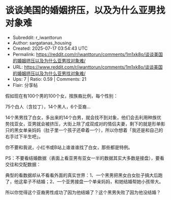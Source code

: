 # 谈谈美国的婚姻挤压，以及为什么亚男找对象难

- Subreddit: r_iwanttorun
- Author: sargatanas_housing
- Created: 2025-07-17 03:54:43 UTC
- Permalink: https://reddit.com/r/iwanttorun/comments/1m1xk8o/谈谈美国的婚姻挤压以及为什么亚男找对象难/
- URL: https://www.reddit.com/r/iwanttorun/comments/1m1xk8o/谈谈美国的婚姻挤压以及为什么亚男找对象难/
- Ups: 7 | Ratio: 0.59 | Comments: 21
- Flair: 分享帖


假如现在有100个男的100个女，按族裔比例，每个性别：

75个白人（含拉丁），14个黑人，6个亚裔…

14个黑男找了白女，多出来的14个白男，就会找不到对象，他们会去利用种族优势找亚女，亚男就会被挤压，大街上除了成双成对的情侣夫妻，剩下的就是形单影只的黑女单亲妈妈（肚子里一个孩子还牵着一个），所以你想着「我还是和自己的右手过下半生吧」。

你不要和我说，小红书或B站上谁谁谁找了白女，那些都是特例。

PS：不要看结婚数据（表面上看亚男有亚女一半的数据其实大多数是接盘），要看交往和交配数据：

典型的看数据却从不看看外面的真实世界：1、一个黑男把黑女白女肚子搞大后跑了，他这辈子不结婚；2、一个亚男接盘一个单亲妈妈，和她结婚帮她小孩带大。

所以你觉得这个亚裔男性成功了因为他结婚了？这个黑男失败了因为他没结婚？

